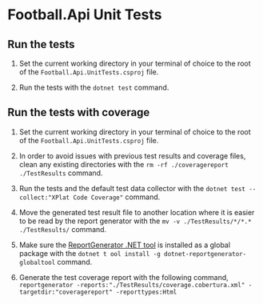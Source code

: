 # Football.Api Unit Tests

## Run the tests

1. Set the current working directory in your terminal of choice to the root of the `Football.Api.UnitTests.csproj` file.

2. Run the tests with the `dotnet test` command.

## Run the tests with coverage

1. Set the current working directory in your terminal of choice to the root of the `Football.Api.UnitTests.csproj` file.

2. In order to avoid issues with previous test results and coverage files, clean any existing directories with the `rm -rf ./coveragereport ./TestResults` command.

3. Run the tests and the default test data collector with the `dotnet test --collect:"XPlat Code Coverage"` command.

4. Move the generated test result file to another location where it is easier to be read by the report generator with the `mv -v ./TestResults/*/*.* ./TestResults/` command.

5. Make sure the [ReportGenerator .NET tool](https://www.nuget.org/packages/dotnet-reportgenerator-globaltool) is installed as a global package with the `dotnet t ool install -g dotnet-reportgenerator-globaltool` command.

6. Generate the test coverage report with the following command, `reportgenerator -reports:"./TestResults/coverage.cobertura.xml" -targetdir:"coveragereport" -reporttypes:Html`
